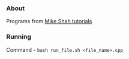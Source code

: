 ### About
Programs from [Mike Shah tutorials](https://www.youtube.com/playlist?list=PLvv0ScY6vfd_ocTP2ZLicgqKnvq50OCXM)

### Running

Command - `bash run_file.sh <file_name>.cpp`